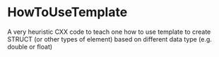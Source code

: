 # HowToUseTemplate
A very heuristic CXX code to teach one how to use template to create STRUCT (or other types of element) based on different data type (e.g. double or float)

